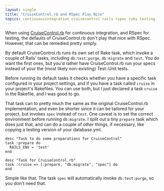 ```yaml
---
layout: single
title: "CruiseControl.rb and RSpec Play Nice"
topics: continuousintegration cruisecontrol rails rspec ruby testing
---
```

When using [CruiseControl.rb](http://cruisecontrolrb.thoughtworks.com/) for continuous integration, and RSpec for testing, the defaults of CruiseControl.rb don't play that nice with RSpec. However, that can be remedied pretty simply.

By default CruiseControl.rb runs its own set of Rake task, which invoke a couple of Rails' tasks, including `db:test:purge`, `db:migrate` and `test`. You do want the first ones, but you'd rather have CruiseControl.rb run your specs instead of your the (most likely non-existing) Test::Unit tests.

Before running its default tasks it checks whether you have a specific task configured in your project settings, and if you have a task called `cruise` in your project's Rakefiles. You can use both, but I just declared a task `cruise` in the Rakefile, and I was good to go.

That task can to pretty much the same as the original CruiseControl.rb implementation, and even be shorter since it can be tailored for your project, but invokes `spec` instead of `test`. One caveat is to set the correct environment before running `db:migrate`. I split out a tiny `prepare` task which does just that, and can do a couple of other things, if necessary, like copying a testing version of your database.yml.

    desc "Task to do some preparations for CruiseControl"
    task :prepare do
      RAILS_ENV = 'test'
    end

    desc "Task for CruiseControl.rb"
    task :cruise => [:prepare, "db:migrate", "spec"] do
    end

Simple like that. The task `spec` will automatically invoke `db:test:purge`, so you don't need that.